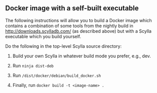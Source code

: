 ## Docker image with a self-built executable

The following instructions will allow you to build a Docker image which
contains a combination of some tools from the nightly build in
http://downloads.scylladb.com/ (as described above) but with a Scylla
executable which you build yourself.

Do the following in the top-level Scylla source directory:

1. Build your own Scylla in whatever build mode you prefer, e.g., dev.

2. Run `ninja dist-deb`

3. Run `/dist/docker/debian/build_docker.sh`

4. Finally, run `docker build -t <image-name> .`
